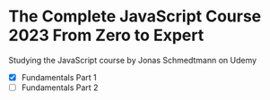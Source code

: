 # The Complete JavaScript Course 2023 From Zero to Expert
Studying the JavaScript course by Jonas Schmedtmann on Udemy
- [x] Fundamentals Part 1
- [ ] Fundamentals Part 2
